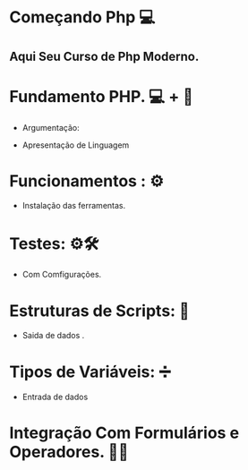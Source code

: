 # Começando Php 💻

## Aqui Seu Curso de Php Moderno.

# Fundamento PHP. 💻 + 🤳

- Argumentação:

- Apresentação de Linguagem

# Funcionamentos : ⚙

- Instalação das ferramentas.

# Testes: ⚙🛠

- Com Comfigurações.

# Estruturas de Scripts: 🏢

- Saida de dados .

# Tipos de Variáveis: ➗

- Entrada de dados

# Integração Com Formulários e Operadores. 👨‍🏭
